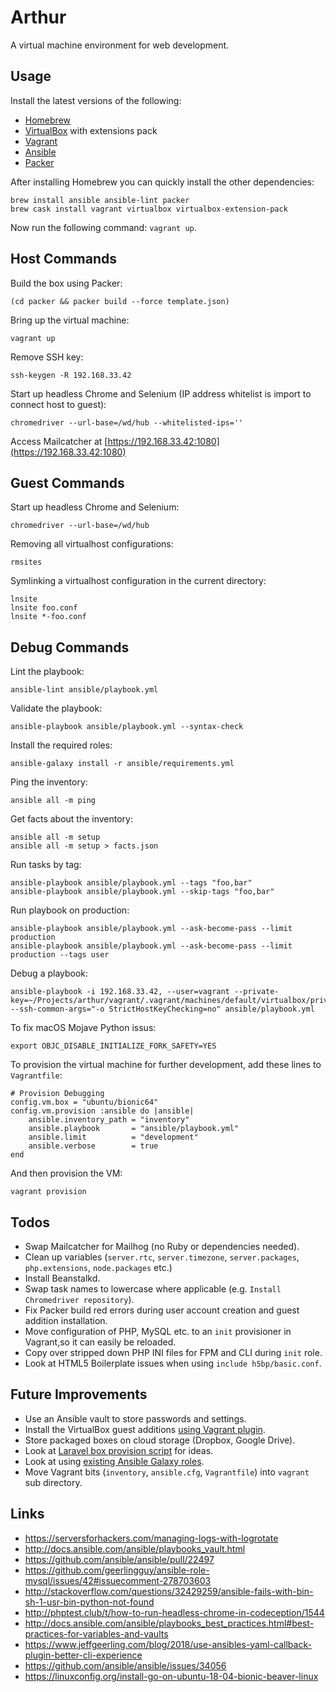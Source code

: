 # Arthur
A virtual machine environment for web development.

## Usage
Install the latest versions of the following:

- [Homebrew](http://brew.sh/)
- [VirtualBox](https://www.virtualbox.org/) with extensions pack
- [Vagrant](https://www.vagrantup.com/)
- [Ansible](https://www.ansible.com/)
- [Packer](packer.io/)

After installing Homebrew you can quickly install the other dependencies:
```
brew install ansible ansible-lint packer
brew cask install vagrant virtualbox virtualbox-extension-pack
```

Now run the following command: `vagrant up`.

## Host Commands
Build the box using Packer:
```
(cd packer && packer build --force template.json)
```

Bring up the virtual machine:
```
vagrant up
```

Remove SSH key:
```
ssh-keygen -R 192.168.33.42
```

Start up headless Chrome and Selenium (IP address whitelist is import to connect host to guest):
```
chromedriver --url-base=/wd/hub --whitelisted-ips=''
```

Access Mailcatcher at [https://192.168.33.42:1080](https://192.168.33.42:1080)

## Guest Commands
Start up headless Chrome and Selenium:
```
chromedriver --url-base=/wd/hub
```

Removing all virtualhost configurations:
```
rmsites
```

Symlinking a virtualhost configuration in the current directory:
```
lnsite
lnsite foo.conf
lnsite *-foo.conf
```

## Debug Commands
Lint the playbook:
```
ansible-lint ansible/playbook.yml
```

Validate the playbook:
```
ansible-playbook ansible/playbook.yml --syntax-check
```

Install the required roles:
```
ansible-galaxy install -r ansible/requirements.yml
```

Ping the inventory:
```
ansible all -m ping
```

Get facts about the inventory:
```
ansible all -m setup
ansible all -m setup > facts.json
```

Run tasks by tag:
```
ansible-playbook ansible/playbook.yml --tags "foo,bar"
ansible-playbook ansible/playbook.yml --skip-tags "foo,bar"
```

Run playbook on production:
```
ansible-playbook ansible/playbook.yml --ask-become-pass --limit production
ansible-playbook ansible/playbook.yml --ask-become-pass --limit production --tags user
```

Debug a playbook:
```
ansible-playbook -i 192.168.33.42, --user=vagrant --private-key=~/Projects/arthur/vagrant/.vagrant/machines/default/virtualbox/private_key --ssh-common-args="-o StrictHostKeyChecking=no" ansible/playbook.yml
```

To fix macOS Mojave Python issus:
```
export OBJC_DISABLE_INITIALIZE_FORK_SAFETY=YES
```

To provision the virtual machine for further development, add these lines to `Vagrantfile`:
```
# Provision Debugging
config.vm.box = "ubuntu/bionic64"
config.vm.provision :ansible do |ansible|
    ansible.inventory_path = "inventory"
    ansible.playbook       = "ansible/playbook.yml"
    ansible.limit          = "development"
    ansible.verbose        = true
end
```

And then provision the VM:
```
vagrant provision
```

## Todos
- Swap Mailcatcher for Mailhog (no Ruby or dependencies needed).
- Clean up variables (`server.rtc`, `server.timezone`, `server.packages`, `php.extensions`, `node.packages` etc.)
- Install Beanstalkd.
- Swap task names to lowercase where applicable (e.g. `Install Chromedriver repository`).
- Fix Packer build red errors during user account creation and guest addition installation.
- Move configuration of PHP, MySQL etc. to an `init` provisioner in Vagrant,so it can easily be reloaded.
- Copy over stripped down PHP INI files for FPM and CLI during `init` role.
- Look at HTML5 Boilerplate issues when using `include h5bp/basic.conf`.

## Future Improvements
- Use an Ansible vault to store passwords and settings.
- Install the VirtualBox guest additions [using Vagrant plugin](https://github.com/dotless-de/vagrant-vbguest).
- Store packaged boxes on cloud storage (Dropbox, Google Drive).
- Look at [Laravel box provision script](https://github.com/laravel/settler/blob/master/scripts/provision.sh) for ideas.
- Look at using [existing Ansible Galaxy roles](https://galaxy.ansible.com/geerlingguy).
- Move Vagrant bits (`inventory`, `ansible.cfg`, `Vagrantfile`) into `vagrant` sub directory.

## Links
- https://serversforhackers.com/managing-logs-with-logrotate
- http://docs.ansible.com/ansible/playbooks_vault.html
- https://github.com/ansible/ansible/pull/22497
- https://github.com/geerlingguy/ansible-role-mysql/issues/42#issuecomment-278703603
- http://stackoverflow.com/questions/32429259/ansible-fails-with-bin-sh-1-usr-bin-python-not-found
- http://phptest.club/t/how-to-run-headless-chrome-in-codeception/1544
- http://docs.ansible.com/ansible/playbooks_best_practices.html#best-practices-for-variables-and-vaults
- https://www.jeffgeerling.com/blog/2018/use-ansibles-yaml-callback-plugin-better-cli-experience
- https://github.com/ansible/ansible/issues/34056
- https://linuxconfig.org/install-go-on-ubuntu-18-04-bionic-beaver-linux
